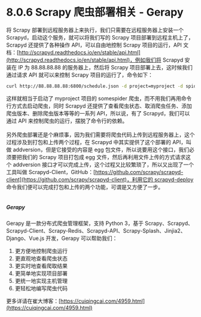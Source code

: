 # 8.0.6 Scrapy 爬虫部署相关 - Gerapy

将 Scrapy 部署到远程服务器上来执行，我们只需要在远程服务器上安装一个 Scrapyd，启动这个服务，就可以将我们写的 Scrapy 项目部署到远程主机上了，Scrapyd 还提供了各种操作 API，可以自由地控制 Scrapy 项目的运行，API 文档：[http://scrapyd.readthedocs.io/en/stable/api.html](http://scrapyd.readthedocs.io/en/stable/api.html)，例如我们将 Scrapyd 安装在 IP 为 88.88.88.88 的服务器上，然后将 Scrapy 项目部署上去，这时候我们通过请求 API 就可以来控制 Scrapy 项目的运行了，命令如下：
```bash
curl http://88.88.88.88:6800/schedule.json -d project=myproject -d spider=somespider
```
这样就相当于启动了 myproject 项目的 somespider 爬虫，而不用我们再用命令行方式去启动爬虫，同时 Scrapyd 还提供了查看爬虫状态、取消爬虫任务、添加爬虫版本、删除爬虫版本等等的一系列 API，所以说，有了 Scrapyd，我们可以通过 API 来控制爬虫的运行，摆脱了命令行的依赖。<br /><br />另外爬虫部署还是个麻烦事，因为我们需要将爬虫代码上传到远程服务器上，这个过程涉及到打包和上传两个过程，在 Scrapyd 中其实提供了这个部署的 API，叫做 addversion，但是它接受的内容是 egg 包文件，所以说要用这个接口，我们必须要把我们的 Scrapy 项目打包成 egg 文件，然后再利用文件上传的方式请求这个 addversion 接口才可以完成上传，这个过程又比较繁琐了，所以又出现了一个工具叫做 Scrapyd-Client，GitHub：[https://github.com/scrapy/scrapyd-client](https://github.com/scrapy/scrapyd-client)，利用它的 scrapyd-deploy 命令我们便可以完成打包和上传的两个功能，可谓是又方便了一步。<br /><br />
<a name="Gerapy"></a>
##### Gerapy
Gerapy 是一款分布式爬虫管理框架，支持 Python 3，基于 Scrapy、Scrapyd、Scrapyd-Client、Scrapy-Redis、Scrapyd-API、Scrapy-Splash、Jinjia2、Django、Vue.js 开发，Gerapy 可以帮助我们：
1. 更方便地控制爬虫运行
1. 更直观地查看爬虫状态
1. 更实时地查看爬取结果
1. 更简单地实现项目部署
1. 更统一地实现主机管理
1. 更轻松地编写爬虫代码

更多详请在崔大博客：[https://cuiqingcai.com/4959.html](https://cuiqingcai.com/4959.html)
